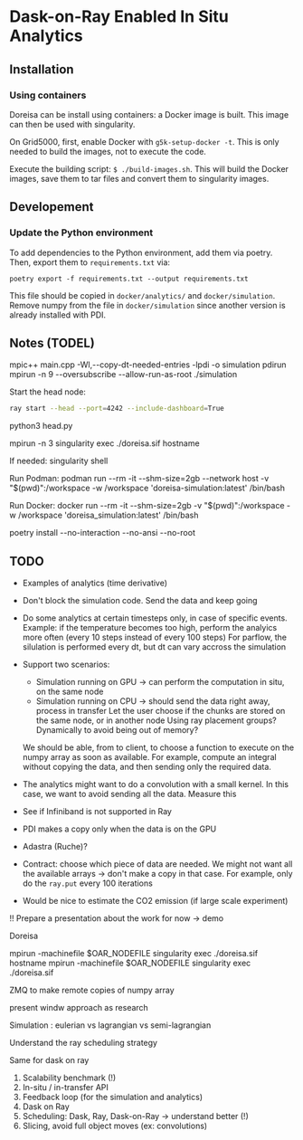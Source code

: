 # Dask-on-Ray Enabled In Situ Analytics

## Installation

### Using containers

Doreisa can be install using containers: a Docker image is built. This image can then be used with singularity.

On Grid5000, first, enable Docker with `g5k-setup-docker -t`. This is only needed to build the images, not to execute the code.

Execute the building script: `$ ./build-images.sh`. This will build the Docker images, save them to tar files and convert them to singularity images.

## Developement

### Update the Python environment

To add dependencies to the Python environment, add them via poetry. Then, export them to `requirements.txt` via:

```
poetry export -f requirements.txt --output requirements.txt
```

This file should be copied in `docker/analytics/` and `docker/simulation`. Remove numpy from the file in `docker/simulation` since another version is already installed with PDI.

## Notes (TODEL)

mpic++ main.cpp -Wl,--copy-dt-needed-entries -lpdi -o simulation
pdirun mpirun -n 9 --oversubscribe --allow-run-as-root ./simulation

Start the head node:

```bash
ray start --head --port=4242 --include-dashboard=True
```

python3 head.py

mpirun -n 3 singularity exec ./doreisa.sif hostname

If needed: singularity shell

Run Podman:
podman run --rm -it --shm-size=2gb --network host -v "$(pwd)":/workspace -w /workspace 'doreisa-simulation:latest' /bin/bash

Run Docker:
docker run --rm -it --shm-size=2gb -v "$(pwd)":/workspace -w /workspace 'doreisa_simulation:latest' /bin/bash


poetry install --no-interaction --no-ansi --no-root

## TODO

 - Examples of analytics (time derivative)
 - Don't block the simulation code. Send the data and keep going
 - Do some analytics at certain timesteps only, in case of specific events.
    Example: if the temperature becomes too high, perform the analyics more often (every 10 steps instead of every 100 steps)
    For parflow, the silulation is performed every dt, but dt can vary accross the simulation
 - Support two scenarios:
    - Simulation running on GPU -> can perform the computation in situ, on the same node
    - Simulation running on CPU -> should send the data right away, process in transfer
    Let the user choose if the chunks are stored on the same node, or in another node
    Using ray placement groups?
    Dynamically to avoid being out of memory?

    We should be able, from to client, to choose a function to execute on the numpy array as soon as available. For example, compute an integral without copying the data, and then sending only the required data.

 - The analytics might want to do a convolution with a small kernel. In this case, we want to avoid sending all the data. Measure this
 - See if Infiniband is not supported in Ray

 - PDI makes a copy only when the data is on the GPU

 - Adastra (Ruche)?

 - Contract: choose which piece of data are needed. We might not want all the available arrays -> don't make a copy in that case. For example, only do the `ray.put` every 100 iterations

 - Would be nice to estimate the CO2 emission (if large scale experiment)

!! Prepare a presentation about the work for now -> demo

Doreisa


mpirun -machinefile $OAR_NODEFILE singularity exec ./doreisa.sif hostname
mpirun -machinefile $OAR_NODEFILE singularity exec ./doreisa.sif



ZMQ to make remote copies of numpy array



present windw approach as research

Simulation : eulerian vs lagrangian vs semi-lagrangian

Understand the ray scheduling strategy

Same for dask on ray

1. Scalability benchmark (!)
2. In-situ / in-transfer API
3. Feedback loop (for the simulation and analytics)
4. Dask on Ray
5. Scheduling: Dask, Ray, Dask-on-Ray -> understand better (!)
6. Slicing, avoid full object moves (ex: convolutions)
